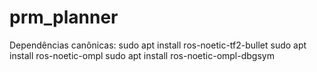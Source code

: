 # prm_planner
Dependências canônicas:
sudo apt install ros-noetic-tf2-bullet
sudo apt install ros-noetic-ompl
sudo apt install ros-noetic-ompl-dbgsym

